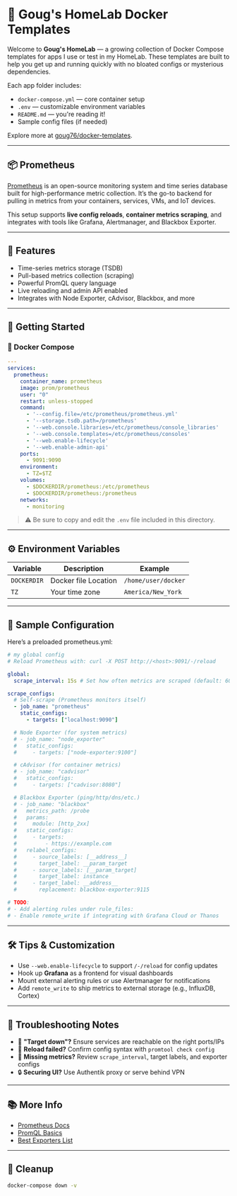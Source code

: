 # 🏡 Goug's HomeLab Docker Templates

Welcome to **Goug's HomeLab** — a growing collection of Docker Compose templates for apps I use or test in my HomeLab. These templates are built to help you get up and running quickly with no bloated configs or mysterious dependencies.

Each app folder includes:

* `docker-compose.yml` — core container setup
* `.env` — customizable environment variables
* `README.md` — you're reading it!
* Sample config files (if needed)

Explore more at [goug76/docker-templates](https://github.com/goug76/docker-templates).

---

## 📦 Prometheus

[Prometheus](https://prometheus.io/) is an open-source monitoring system and time series database built for high-performance metric collection. It’s the go-to backend for pulling in metrics from your containers, services, VMs, and IoT devices.

This setup supports **live config reloads**, **container metrics scraping**, and integrates with tools like Grafana, Alertmanager, and Blackbox Exporter.

---

## 🧰 Features

* Time-series metrics storage (TSDB)
* Pull-based metrics collection (scraping)
* Powerful PromQL query language
* Live reloading and admin API enabled
* Integrates with Node Exporter, cAdvisor, Blackbox, and more

---

## 🚀 Getting Started

### 🐳 Docker Compose

```yaml
---
services:
  prometheus:
    container_name: prometheus
    image: prom/prometheus
    user: "0"
    restart: unless-stopped
    command:
      - '--config.file=/etc/prometheus/prometheus.yml'
      - '--storage.tsdb.path=/prometheus' 
      - '--web.console.libraries=/etc/prometheus/console_libraries' 
      - '--web.console.templates=/etc/prometheus/consoles' 
      - '--web.enable-lifecycle'
      - '--web.enable-admin-api'
    ports:
      - 9091:9090
    environment:
      - TZ=$TZ
    volumes:
      - $DOCKERDIR/prometheus:/etc/prometheus
      - $DOCKERDIR/prometheus:/prometheus
    networks:
      - monitoring
```

> ⚠️ Be sure to copy and edit the `.env` file included in this directory.

---

## ⚙️ Environment Variables

| Variable | Description | Example |
|----|----|----|
| `DOCKERDIR` | Docker file Location | `/home/user/docker` |
| `TZ` | Your time zone | `America/New_York` |

---

## 🧪 Sample Configuration

Here’s a preloaded prometheus.yml:

```yaml
# my global config
# Reload Prometheus with: curl -X POST http://<host>:9091/-/reload

global:
  scrape_interval: 15s # Set how often metrics are scraped (default: 60s)

scrape_configs:
  # Self-scrape (Prometheus monitors itself)
  - job_name: "prometheus"
    static_configs:
      - targets: ["localhost:9090"]

  # Node Exporter (for system metrics)
  # - job_name: "node_exporter"
  #   static_configs:
  #     - targets: ["node-exporter:9100"]

  # cAdvisor (for container metrics)
  # - job_name: "cadvisor"
  #   static_configs:
  #     - targets: ["cadvisor:8080"]

  # Blackbox Exporter (ping/http/dns/etc.)
  # - job_name: "blackbox"
  #   metrics_path: /probe
  #   params:
  #     module: [http_2xx]
  #   static_configs:
  #     - targets:
  #         - https://example.com
  #   relabel_configs:
  #     - source_labels: [__address__]
  #       target_label: __param_target
  #     - source_labels: [__param_target]
  #       target_label: instance
  #     - target_label: __address__
  #       replacement: blackbox-exporter:9115

# TODO:
# - Add alerting rules under rule_files:
# - Enable remote_write if integrating with Grafana Cloud or Thanos
```

---

## 🛠️ Tips & Customization

* Use `--web.enable-lifecycle` to support `/-/reload` for config updates
* Hook up **Grafana** as a frontend for visual dashboards
* Mount external alerting rules or use Alertmanager for notifications
* Add `remote_write` to ship metrics to external storage (e.g., InfluxDB, Cortex)

---

## 🧯 Troubleshooting Notes

* 🧱 **"Target down"?** Ensure services are reachable on the right ports/IPs
* 🔄 **Reload failed?** Confirm config syntax with `promtool check config`
* 🧪 **Missing metrics?** Review `scrape_interval`, target labels, and exporter configs
* 🔒 **Securing UI?** Use Authentik proxy or serve behind VPN

---

## 📚 More Info

* [Prometheus Docs](https://prometheus.io/docs/)
* [PromQL Basics](https://prometheus.io/docs/prometheus/latest/querying/basics/)
* [Best Exporters List](https://prometheus.io/docs/instrumenting/exporters/)

---

## 🧼 Cleanup

```bash
docker-compose down -v
```
